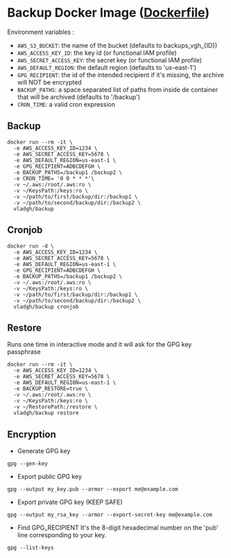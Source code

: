 # Backup Docker Image ([Dockerfile](https://github.com/vladgh/docker_base_images/tree/master/backup))

Environment variables :
- `AWS_S3_BUCKET`: the name of the bucket (defaults to backups_vgh_{ID})
- `AWS_ACCESS_KEY_ID`: the key id (or functional IAM profile)
- `AWS_SECRET_ACCESS_KEY`: the secret key (or functional IAM profile)
- `AWS_DEFAULT_REGION`: the default region (defaults to 'us-east-1')
- `GPG_RECIPIENT`: the id of the intended recipient
                   if it's missing, the archive will NOT be encrypted
- `BACKUP_PATHS`: a space separated list of paths from inside de container that
                  will be archived (defaults to '/backup')
- `CRON_TIME`: a valid cron expression

## Backup

```
docker run --rm -it \
  -e AWS_ACCESS_KEY_ID=1234 \
  -e AWS_SECRET_ACCESS_KEY=5678 \
  -e AWS_DEFAULT_REGION=us-east-1 \
  -e GPG_RECIPIENT=ADBCDEFGH \
  -e BACKUP_PATHS=/backup1 /backup2 \
  -e CRON_TIME= '0 0 * * *'\
  -v ~/.aws:/root/.aws:ro \
  -v ~/KeysPath:/keys:ro \
  -v ~/path/to/first/backup/dir:/backup1 \
  -v ~/path/to/second/backup/dir:/backup2 \
  vladgh/backup
```

## Cronjob

```
docker run -d \
  -e AWS_ACCESS_KEY_ID=1234 \
  -e AWS_SECRET_ACCESS_KEY=5678 \
  -e AWS_DEFAULT_REGION=us-east-1 \
  -e GPG_RECIPIENT=ADBCDEFGH \
  -e BACKUP_PATHS=/backup1 /backup2 \
  -v ~/.aws:/root/.aws:ro \
  -v ~/KeysPath:/keys:ro \
  -v ~/path/to/first/backup/dir:/backup1 \
  -v ~/path/to/second/backup/dir:/backup2 \
  vladgh/backup cronjob
```
## Restore

Runs one time in interactive mode and it will ask for the GPG key passphrase

```
docker run --rm -it \
  -e AWS_ACCESS_KEY_ID=1234 \
  -e AWS_SECRET_ACCESS_KEY=5678 \
  -e AWS_DEFAULT_REGION=us-east-1 \
  -e BACKUP_RESTORE=true \
  -v ~/.aws:/root/.aws:ro \
  -v ~/KeysPath:/keys:ro \
  -v ~/RestorePath:/restore \
  vladgh/backup restore
```

## Encryption

- Generate GPG key
```
gpg --gen-key
```

- Export public GPG key
```
gpg --output my_key.pub --armor --export me@example.com
```

- Export private GPG key (KEEP SAFE)
```
gpg --output my_rsa_key --armor --export-secret-key me@example.com
```

- Find GPG_RECIPIENT
  It's the 8-digit hexadecimal number on the 'pub' line corresponding to your key.
```
gpg --list-keys
```
